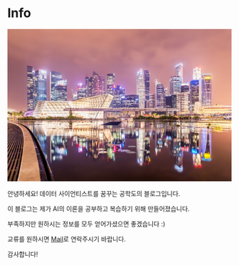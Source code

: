 # Info
![city](./images/city.jpg)

안녕하세요! 데이터 사이언티스트를 꿈꾸는 공학도의 블로그입니다.

이 블로그는 제가 AI의 이론을 공부하고 복습하기 위해 만들어졌습니다.

부족하지만 원하시는 정보를 모두 얻어가셨으면 좋겠습니다 :)

교류를 원하시면 [Mail](taewwon@naver.com)로 연락주시기 바랍니다.

감사합니다!
